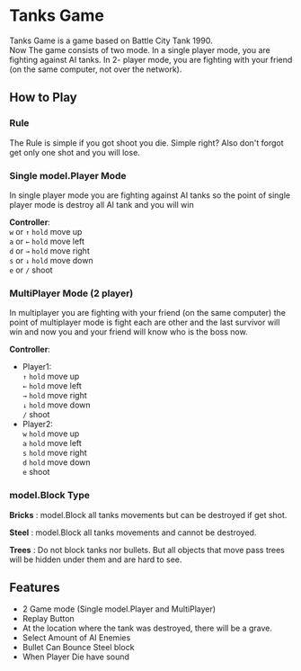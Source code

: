 # Tanks Game
Tanks Game is a game based on Battle City Tank 1990.  
Now The game consists of two mode. In a single player mode, you are fighting against AI tanks. In 2-
player mode, you are fighting with your friend (on the same computer, not over the network).

## How to Play
### Rule
The Rule is simple if you got shoot you die. Simple right? Also don't forgot get only one shot and you will lose. 

### Single model.Player Mode
In single player mode you are fighting against AI tanks so the point of single player mode is destroy all AI tank and you will win  

**Controller**:   
```w``` or ```↑``` ```hold``` move up  
```a``` or ```←``` ```hold``` move left  
```d``` or ```→``` ```hold``` move right  
```s``` or ```↓``` ```hold``` move down  
```e``` or ```/``` shoot

### MultiPlayer Mode (2 player)
In multiplayer you are fighting with your friend (on the same computer) the point of multiplayer mode is fight each are other and the last survivor will win and now you and your friend will know who is the boss now.

**Controller**:
- Player1:  
```↑``` ```hold``` move up  
```←``` ```hold``` move left  
```→``` ```hold``` move right  
```↓``` ```hold``` move down  
```/``` shoot
- Player2:  
```w``` ```hold``` move up  
```a``` ```hold``` move left  
```s``` ```hold``` move right  
```d``` ```hold``` move down   
```e``` shoot

### model.Block Type
**Bricks** : model.Block all tanks movements but can be destroyed if get shot.  

**Steel** : model.Block all tanks movements and cannot be destroyed.  

**Trees** : Do not block tanks nor bullets. But all objects that move pass trees will be hidden
under them and are hard to see.

## Features
* 2 Game mode (Single model.Player and MultiPlayer)
* Replay Button
* At the location where the tank was destroyed, there will be a grave.
* Select Amount of AI Enemies
* Bullet Can Bounce Steel block
* When Player Die have sound
